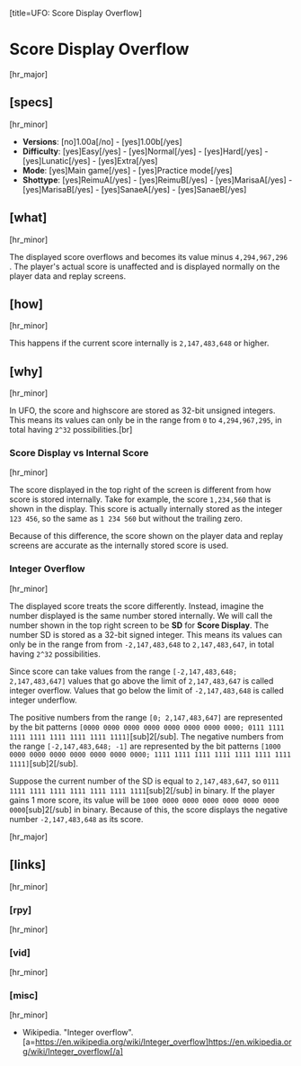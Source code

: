 [title=UFO: Score Display Overflow]
# Score Display Overflow

[hr_major] 
## [specs]
[hr_minor]  

* **Versions**: [no]1.00a[/no] - [yes]1.00b[/yes] 
* **Difficulty**: [yes]Easy[/yes] - [yes]Normal[/yes] - [yes]Hard[/yes] - [yes]Lunatic[/yes] - [yes]Extra[/yes]
* **Mode**: [yes]Main game[/yes] - [yes]Practice mode[/yes]
* **Shottype**: [yes]ReimuA[/yes] - [yes]ReimuB[/yes] - [yes]MarisaA[/yes] - [yes]MarisaB[/yes] - [yes]SanaeA[/yes] - [yes]SanaeB[/yes]

## [what]
[hr_minor]

The displayed score overflows and becomes its value minus ``4,294,967,296 ``. The player's actual score is unaffected and is displayed normally on the player data and replay screens.

## [how]
[hr_minor]

This happens if the current score internally is ``2,147,483,648`` or higher.

## [why]
[hr_minor]

In UFO, the score and highscore are stored as 32-bit unsigned integers. This means its values can only be in the range from ``0`` to ``4,294,967,295``, in total having ``2^32`` possibilities.[br]

### Score Display vs Internal Score
[hr_minor]

The score displayed in the top right of the screen is different from how score is stored internally. Take for example, the score ``1,234,560`` that is shown in the display. This score is actually internally stored as the integer ``123 456``, so the same as ``1 234 560`` but without the trailing zero.

Because of this difference, the score shown on the player data and replay screens are accurate as the internally stored score is used.

### Integer Overflow
[hr_minor]

The displayed score treats the score differently. Instead, imagine the number displayed is the same number stored internally. We will call the number shown in the top right screen to be **SD** for **Score Display**.
The number SD is stored as a 32-bit signed integer. This means its values can only be in the range from from ``-2,147,483,648`` to ``2,147,483,647``, in total having ``2^32`` possibilities.

Since score can take values from the range ``[-2,147,483,648; 2,147,483,647]`` values that go above the limit of ``2,147,483,647`` is called integer overflow. Values that go below the limit of ``-2,147,483,648`` is called integer underflow.

The positive numbers from the range ``[0; 2,147,483,647]`` are represented by the bit patterns ``[0000 0000 0000 0000 0000 0000 0000 0000; 0111 1111 1111 1111 1111 1111 1111 1111]``[sub]2[/sub]. 
The negative numbers from the range ``[-2,147,483,648; -1]`` are represented by the bit patterns ``[1000 0000 0000 0000 0000 0000 0000 0000; 1111 1111 1111 1111 1111 1111 1111 1111]``[sub]2[/sub]. 

Suppose the current number of the SD is equal to ``2,147,483,647``, so ``0111 1111 1111 1111 1111 1111 1111 1111``[sub]2[/sub] in binary. If the player gains 1 more score, its value will be ``1000 0000 0000 0000 0000 0000 0000 0000``[sub]2[/sub] in binary. Because of this, the score displays the negative number ``-2,147,483,648`` as its score.




[hr_major]
## [links]
[hr_minor]
### [rpy]
[hr_minor]
### [vid]
[hr_minor]
### [misc]
[hr_minor]

+ Wikipedia. "Integer overflow". [a=https://en.wikipedia.org/wiki/Integer_overflow]https://en.wikipedia.org/wiki/Integer_overflow[/a]